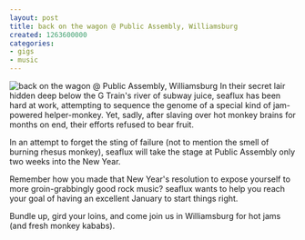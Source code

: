 ```yaml
---
layout: post
title: back on the wagon @ Public Assembly, Williamsburg
created: 1263600000
categories: 
- gigs
- music
---
```

![back on the wagon @ Public Assembly, Williamsburg](http://files.bubblehouse.org.s3.amazonaws.com/flyers/2010-01-15_flyer_lowres.jpg)
In their secret lair hidden deep below the G Train's river of subway juice, seaflux has been hard at work, attempting to sequence the genome of a special kind of jam-powered helper-monkey. Yet, sadly, after slaving over hot monkey brains for months on end, their efforts refused to bear fruit.

In an attempt to forget the sting of failure (not to mention the smell of burning rhesus monkey), seaflux will take the stage at Public Assembly only two weeks into the New Year.

Remember how you made that New Year's resolution to expose yourself to more groin-grabbingly good rock music? seaflux wants to help you reach your goal of having an excellent January to start things right.

Bundle up, gird your loins, and come join us in Williamsburg for hot jams (and fresh monkey kababs).
